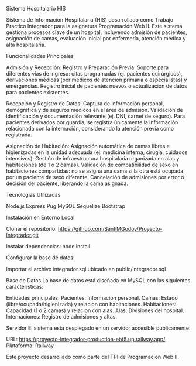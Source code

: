 Sistema Hospitalario HIS

Sistema de Información Hospitalaria (HIS) desarrollado como Trabajo Practico Integrador para la asignatura Programación Web II. Este sistema gestiona procesos clave de un hospital, incluyendo admisión de pacientes, asignación de camas, evaluación inicial por enfermería, atención médica y alta hospitalaria.

Funcionalidades Principales

Admisión y Recepción:
Registro y Preparación Previa:
Soporte para diferentes vías de ingreso: citas programadas (ej. pacientes quirúrgicos), derivaciones médicas (por médicos de atención primaria o especialistas) y emergencias.
Registro inicial de pacientes nuevos o actualización de datos para pacientes existentes.

Recepción y Registro de Datos:
Captura de información personal, demográfica y de seguros médicos en el área de admisión.
Validación de identificación y documentación relevante (ej. DNI, carnet de seguro).
Para pacientes derivados por guardia, se registra únicamente la información relacionada con la internación, considerando la atención previa como registrada.

Asignación de Habitación:
Asignación automática de camas libres e higienizadas en la unidad adecuada (ej. medicina interna, cirugía, cuidados intensivos).
Gestión de infraestructura hospitalaria organizada en alas y habitaciones (de 1 o 2 camas).
Validación de compatibilidad de sexo en habitaciones compartidas: no se asigna una cama si la otra está ocupada por un paciente de sexo diferente.
Cancelación de admisiones por error o decisión del paciente, liberando la cama asignada.

Tecnologías Utilizadas

Node.js
Express
Pug
MySQL
Sequelize
Bootstrap

Instalación en Entorno Local

Clonar el repositorio:
https://github.com/SantiMGodoy/Proyecto-Integrador.git

Instalar dependencias:
node install

Configurar la base de datos:

Importar el archivo integrador.sql ubicado en public/integrador.sql

Base de Datos
La base de datos está diseñada en MySQL con las siguientes características:

Entidades principales: 
Pacientes: Informacion personal.
Camas: Estado (libre/ocupada/higienizada) y relacion con habitaciones.
Habitaciones: Capacidad (1 o 2 camas) y relacion con alas.
Alas: Divisiones del hospital.
Internaciones: Registro de admisiones y altas.

Servidor
El sistema esta desplegado en un servidor accesible publicamente:

URL: https://proyecto-integrador-production-ebf5.up.railway.app/
Plataforma: Railway

Este proyecto desarrollado como parte del TPI de Programacion Web II.

